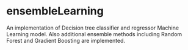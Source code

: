 # ensembleLearning
An implementation of Decision tree classifier and regressor Machine Learning model. Also additional ensemble methods including Random Forest and Gradient Boosting are implemented.
